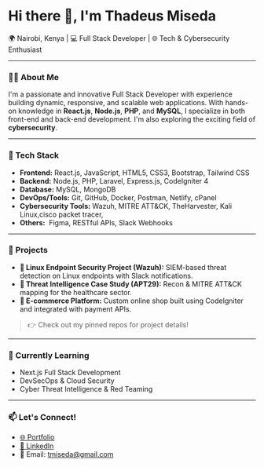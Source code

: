 # Hi there 👋, I'm Thadeus Miseda

🌍 Nairobi, Kenya | 💻 Full Stack Developer | 🌐 Tech & Cybersecurity Enthusiast

---

### 👨‍💻 About Me

I'm a passionate and innovative Full Stack Developer with experience building dynamic, responsive, and scalable web applications. With hands-on knowledge in **React.js**, **Node.js**, **PHP**, and **MySQL**, I specialize in both front-end and back-end development. I'm also exploring the exciting field of **cybersecurity**.

---

### 🧰 Tech Stack

* **Frontend:** React.js, JavaScript, HTML5, CSS3, Bootstrap, Tailwind CSS
* **Backend:** Node.js, PHP, Laravel, Express.js, CodeIgniter 4
* **Database:** MySQL, MongoDB
* **DevOps/Tools:** Git, GitHub, Docker, Postman, Netlify, cPanel
* **Cybersecurity Tools:** Wazuh, MITRE ATT\&CK, TheHarvester, Kali Linux,cisco packet tracer, 
* **Others:**  Figma, RESTful APIs, Slack Webhooks

---

### 🚀 Projects

* **🔐 Linux Endpoint Security Project (Wazuh):** SIEM-based threat detection on Linux endpoints with Slack notifications.
* **🎯 Threat Intelligence Case Study (APT29):** Recon & MITRE ATT\&CK mapping for the healthcare sector.
* **🛒 E-commerce Platform:** Custom online shop built using CodeIgniter and integrated with payment APIs.

> 👉 Check out my pinned repos for project details!

---

### 🎯 Currently Learning

* Next.js Full Stack Development
* DevSecOps & Cloud Security
* Cyber Threat Intelligence & Red Teaming

---

### 📫 Let's Connect!

* [🌐 Portfolio](https://thadeusmiseda.netlify.app/)
* [💼 LinkedIn](https://www.linkedin.com/in/thadeus-miseda-132b511a1)
* 📧 Email: [tmiseda@gmail.com](mailto:tmiseda@gmail.com)


